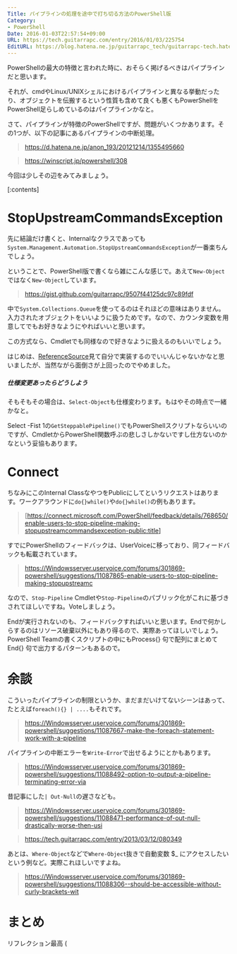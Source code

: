 ```yaml
---
Title: パイプラインの処理を途中で打ち切る方法のPowerShell版
Category:
- PowerShell
Date: 2016-01-03T22:57:54+09:00
URL: https://tech.guitarrapc.com/entry/2016/01/03/225754
EditURL: https://blog.hatena.ne.jp/guitarrapc_tech/guitarrapc-tech.hatenablog.com/atom/entry/6653586347151407931
---
```


PowerShellの最大の特徴と言われた時に、おそらく掲げるべきはパイプラインだと思います。

それが、cmdやLinux/UNIXシェルにおけるパイプラインと異なる挙動だったり、オブジェクトを伝搬するという性質も含めて良くも悪くもPowerShellをPowerShell足らしめているのはパイプラインかなと。

さて、パイプラインが特徴のPowerShellですが、問題がいくつかあります。その1つが、以下の記事にあるパイプラインの中断処理。

> https://d.hatena.ne.jp/anon_193/20121214/1355495660

> https://winscript.jp/powershell/308

今回は少しその辺をみてみましょう。

[:contents]

# StopUpstreamCommandsException

先に結論だけ書くと、Internalなクラスであっても`System.Management.Automation.StopUpstreamCommandsException`が一番楽ちんでしょう。

ということで、PowerShell版で書くなら雑にこんな感じで。あえて`New-Object`ではなく`New-Object`しています。

> https://gist.github.com/guitarrapc/9507f44125dc97c89fdf

中で`System.Collections.Queue`を使ってるのはそれほどの意味はありません。入力されたオブジェクトをいいように扱うためです。なので、カウンタ変数を用意してでもお好きなようにやればいいと思います。

この方式なら、Cmdletでも同様なので好きなように扱えるのもいいでしょう。

はじめは、[ReferenceSource](https://referencesource.microsoft.com/#System.Management.Automation/System/Management/Automation/StopUpstreamCommandsException.cs)見て自分で実装するのでいいんじゃないかなと思いましたが、当然ながら面倒さが上回ったのでやめました。

##### 仕様変更あったらどうしよう

そもそもその場合は、`Select-Object`も仕様変わります。もはやその時点で一緒かなと。

Select -Fist 1の`GetSteppablePipeline()`でもPowerShellスクリプトならいいのですが、CmdletからPowerShell関数呼ぶの悲しさしかないですし仕方ないのかなという妥協もあります。

# Connect

ちなみにこのInternal ClassなやつをPublicにしてというリクエストはあります。ワークアラウンドに`do{}while()`や`do{}while()`の例もあります。

> [https://connect.microsoft.com/PowerShell/feedback/details/768650/enable-users-to-stop-pipeline-making-stopupstreamcommandsexception-public:title]

すでにPowerShellのフィードバックは、UserVoiceに移っており、同フィードバックも転載されています。

> https://Windowsserver.uservoice.com/forums/301869-powershell/suggestions/11087865-enable-users-to-stop-pipeline-making-stopupstreamc

なので、`Stop-Pipeline` Cmdletや`Stop-Pipeline`のパブリック化がこれに基づきされてほしいですね。Voteしましょう。

Endが実行されないのも、フィードバックすればいいと思います。Endで何かしらするのはリソース破棄以外にもあり得るので、実際あってほしいでしょう。PowerShell Teamの書くスクリプトの中にもProcess{} 句で配列にまとめてEnd{} 句で出力するパターンもあるので。

# 余談

こういったパイプラインの制限というか、まだまだいけてないシーンはあって、たとえば`foreach(){} | ....`もそれです。

> https://Windowsserver.uservoice.com/forums/301869-powershell/suggestions/11087667-make-the-foreach-statement-work-with-a-pipeline

パイプラインの中断エラーを`Write-Error`で出せるようにとかもあります。

> https://Windowsserver.uservoice.com/forums/301869-powershell/suggestions/11088492-option-to-output-a-pipeline-terminating-error-via

昔記事にした`| Out-Null`の遅さなども。

> https://Windowsserver.uservoice.com/forums/301869-powershell/suggestions/11088471-performance-of-out-null-drastically-worse-then-usi

> https://tech.guitarrapc.com/entry/2013/03/12/080349

あとは、`Where-Object`などで`Where-Object`抜きで自動変数 $_ にアクセスしたいという例など。実際これほしいですよね。

> https://Windowsserver.uservoice.com/forums/301869-powershell/suggestions/11088306--should-be-accessible-without-curly-brackets-wit




# まとめ

リフレクション最高 (
